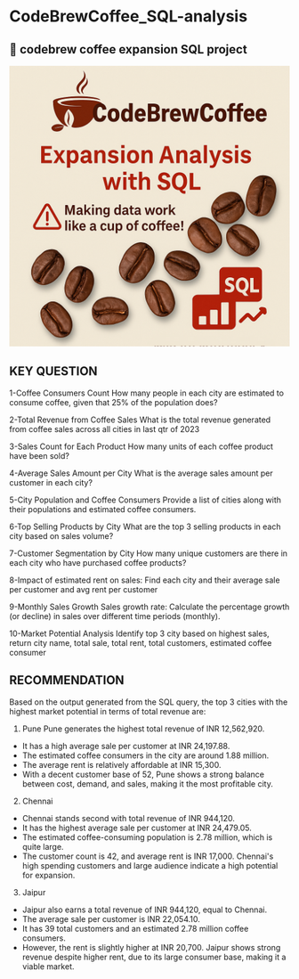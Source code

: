# CodeBrewCoffee_SQL-analysis
## 📸 codebrew coffee expansion SQL project
![Top Cities Chart](https://github.com/riyadewangan08/CodeBrewCoffee_SQL-analysis/blob/85ec00195e22090e33d9965527ad555434c4cda9/codebrew_coffee_banner.png)







## KEY QUESTION
1-Coffee Consumers Count
How many people in each city are estimated to consume coffee, given that 25% of the population does?

2-Total Revenue from Coffee Sales
What is the total revenue generated from coffee sales across all cities in last qtr of 2023

3-Sales Count for Each Product
How many units of each coffee product have been sold?

4-Average Sales Amount per City
What is the average sales amount per customer in each city?

5-City Population and Coffee Consumers
Provide a list of cities along with their populations and estimated coffee consumers.

6-Top Selling Products by City
What are the top 3 selling products in each city based on sales
volume?

7-Customer Segmentation by City
How many unique customers are there in each city who have
purchased coffee products?

8-Impact of estimated rent on sales:
Find each city and their average sale per customer and avg rent per
customer

9-Monthly Sales Growth
Sales growth rate: Calculate the percentage growth (or
decline) in sales over different time periods (monthly).

10-Market Potential Analysis
Identify top 3 city based on highest sales, return city
name, total sale, total rent, total customers, estimated
coffee consumer

## RECOMMENDATION
Based on the output generated from the SQL query, the top 3 cities with the highest market potential
in terms of total revenue are:

1. Pune
Pune generates the highest total revenue of INR 12,562,920.
- It has a high average sale per customer at INR 24,197.88.
- The estimated coffee consumers in the city are around 1.88 million.
- The average rent is relatively affordable at INR 15,300.
- With a decent customer base of 52, Pune shows a strong balance between cost, demand, and
sales, making it the most profitable city.

2. Chennai
- Chennai stands second with total revenue of INR 944,120.
- It has the highest average sale per customer at INR 24,479.05.
- The estimated coffee-consuming population is 2.78 million, which is quite large.
- The customer count is 42, and average rent is INR 17,000.
Chennai's high spending customers and large audience indicate a high potential for expansion.

3. Jaipur
- Jaipur also earns a total revenue of INR 944,120, equal to Chennai.
- The average sale per customer is INR 22,054.10.
- It has 39 total customers and an estimated 2.78 million coffee consumers.
- However, the rent is slightly higher at INR 20,700.
Jaipur shows strong revenue despite higher rent, due to its large consumer base, making it a
viable market.
